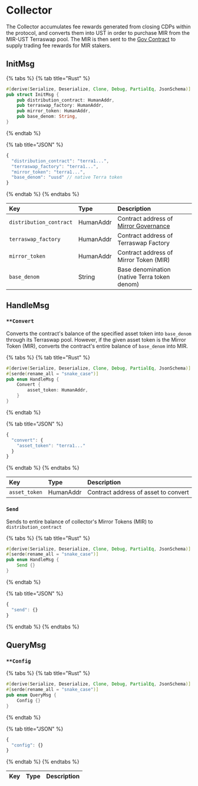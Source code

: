 # Collector

The Collector accumulates fee rewards generated from closing CDPs within the protocol, and converts them into UST in order to purchase MIR from the MIR-UST Terraswap pool. The MIR is then sent to the [Gov Contract](gov.md) to supply trading fee rewards for MIR stakers.

## InitMsg

{% tabs %}
{% tab title="Rust" %}

```rust
#[derive(Serialize, Deserialize, Clone, Debug, PartialEq, JsonSchema)]
pub struct InitMsg {
    pub distribution_contract: HumanAddr,
    pub terraswap_factory: HumanAddr,
    pub mirror_token: HumanAddr,
    pub base_denom: String,
}
```

{% endtab %}

{% tab title="JSON" %}

```javascript
{
  "distribution_contract": "terra1...",
  "terraswap_factory": "terra1...",
  "mirror_token": "terra1...",
  "base_denom": "uusd" // native Terra token
}
```

{% endtab %}
{% endtabs %}

| Key                     | Type      | Description                                     |
| :---------------------- | :-------- | :---------------------------------------------- |
| `distribution_contract` | HumanAddr | Contract address of [Mirror Governance](gov.md) |
| `terraswap_factory`     | HumanAddr | Contract address of Terraswap Factory           |
| `mirror_token`          | HumanAddr | Contract address of Mirror Token \(MIR\)        |
| `base_denom`            | String    | Base denomination \(native Terra token denom\)  |

## HandleMsg

### `**Convert`

Converts the contract's balance of the specified asset token into `base_denom` through its Terraswap pool. However, if the given asset token is the Mirror Token \(MIR\), converts the contract's entire balance of `base_denom` into MIR.

{% tabs %}
{% tab title="Rust" %}

```rust
#[derive(Serialize, Deserialize, Clone, Debug, PartialEq, JsonSchema)]
#[serde(rename_all = "snake_case")]
pub enum HandleMsg {
    Convert {
        asset_token: HumanAddr,
    }
}
```

{% endtab %}

{% tab title="JSON" %}

```javascript
{
  "convert": {
    "asset_token": "terra1..."
  }
}
```

{% endtab %}
{% endtabs %}

| Key           | Type      | Description                          |
| :------------ | :-------- | :----------------------------------- |
| `asset_token` | HumanAddr | Contract address of asset to convert |

### `Send`

Sends to entire balance of collector's Mirror Tokens \(MIR\) to `distribution_contract`

{% tabs %}
{% tab title="Rust" %}

```rust
#[derive(Serialize, Deserialize, Clone, Debug, PartialEq, JsonSchema)]
#[serde(rename_all = "snake_case")]
pub enum HandleMsg {
    Send {}
}
```

{% endtab %}

{% tab title="JSON" %}

```javascript
{
  "send": {}
}
```

{% endtab %}
{% endtabs %}

## QueryMsg

### `**Config`

{% tabs %}
{% tab title="Rust" %}

```rust
#[derive(Serialize, Deserialize, Clone, Debug, PartialEq, JsonSchema)]
#[serde(rename_all = "snake_case")]
pub enum QueryMsg {
    Config {}
}
```

{% endtab %}

{% tab title="JSON" %}

```javascript
{
  "config": {}
}
```

{% endtab %}
{% endtabs %}

| Key | Type | Description |
| :-- | :--- | :---------- |

